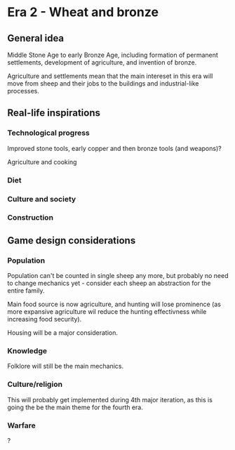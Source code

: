 # Era 2 - Wheat and bronze

## General idea

Middle Stone Age to early Bronze Age, including formation of permanent settlements, development of agriculture, and invention of bronze.

Agriculture and settlements mean that the main intereset in this era will move from sheep and their jobs to the buildings and industrial-like processes.

## Real-life inspirations

### Technological progress

Improved stone tools, early copper and then bronze tools (and weapons)?

Agriculture and cooking

### Diet

### Culture and society

### Construction

## Game design considerations

### Population

Population can't be counted in single sheep any more, but probably no need to change mechanics yet - consider each sheep an abstraction for the entire family.

Main food source is now agriculture, and hunting will lose prominence (as more expansive agriculture wil reduce the hunting effectivness while increasing food security).

Housing will be a major consideration.

### Knowledge

Folklore will still be the main mechanics.

### Culture/religion

This will probably get implemented during 4th major iteration, as this is going the be the main theme for the fourth era.

### Warfare

?
